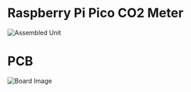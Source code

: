 # Raspberry Pi Pico CO2 Meter

![Assembled Unit](https://github.com/miekush/pico-scd41-co2-meter/blob/main/pico_co2_monitor.JPG)

# PCB
![Board Image](https://github.com/miekush/pico-scd41-co2-meter/blob/main/board_front.png)
